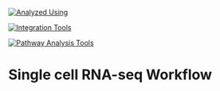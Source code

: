 [![Analyzed Using](https://img.shields.io/badge/Analyzed%20Using-Seurat%20v%205&#46;1&#46;0-blue.svg)](https://satijalab.org/seurat/)

[![Integration Tools](https://img.shields.io/badge/Integration%20Tools-Harmony%20v%201&#46;2&#46;3-yellow.svg)](https://github.com/immunogenomics/harmony)

[![Pathway Analysis Tools](https://img.shields.io/badge/Pathway%20Analysis%20Tools-clusterProfiler%20v%204&#46;12&#46;6-purple.svg)](https://bioconductor.org/packages/release/bioc/html/clusterProfiler.html)


# Single cell RNA-seq Workflow
